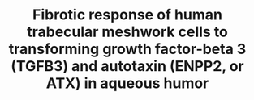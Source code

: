 ---
annotations:
- id: PW:0000206
  parent: signaling pathway
  type: Pathway Ontology
  value: transforming growth factor-beta signaling pathway
- id: PW:0000003
  parent: signaling pathway
  type: Pathway Ontology
  value: signaling pathway
- id: DOID:1686
  type: Disease Ontology
  value: glaucoma
authors:
- DeSl
- Egonw
citedin: ''
communities: []
description: This pathway visualises the potential mechanisms of TGF-β3-mediated ENPP2
  (or ATX) expression and fibrotic changes in HTM cells. This pathway was created
  using the PFOCR project, based on [these results](https://pfocr.wikipathways.org/figures/PMC9496180__biomolecules-12-01231-g008.html).
last-edited: 2025-05-19
ndex: null
organisms:
- Homo sapiens
redirect_from:
- /index.php/Pathway:WP5545
- /instance/WP5545
- /instance/WP5545_r139069
revision: r139069
schema-jsonld:
- '@context': https://schema.org/
  '@id': https://wikipathways.github.io/pathways/WP5545.html
  '@type': Dataset
  creator:
    '@type': Organization
    name: WikiPathways
  description: This pathway visualises the potential mechanisms of TGF-β3-mediated
    ENPP2 (or ATX) expression and fibrotic changes in HTM cells. This pathway was
    created using the PFOCR project, based on [these results](https://pfocr.wikipathways.org/figures/PMC9496180__biomolecules-12-01231-g008.html).
  keywords:
  - CCN2
  - COL1A1
  - ENPP2
  - Fibronectin
  - LPA
  - MAPK10
  - MAPK8
  - MAPK9
  - RHO
  - SIS3
  - SMAD3
  - STAT3
  - TGFB1
  - TGFB2
  - TGFB3
  - α-SMA
  license: CC0
  name: Fibrotic response of human trabecular meshwork cells to transforming growth
    factor-beta 3 (TGFB3) and autotaxin (ENPP2, or ATX) in aqueous humor
seo: CreativeWork
title: Fibrotic response of human trabecular meshwork cells to transforming growth
  factor-beta 3 (TGFB3) and autotaxin (ENPP2, or ATX) in aqueous humor
wpid: WP5545
---